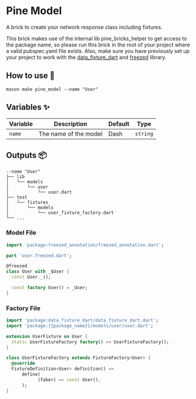 # Pine Model

A brick to create your network response class including fixtures.

This brick makes use of the internal lib pine_bricks_helper to get access to the package name, so please run this brick
in the root of your project where a valid pubspec.yaml file exists. Also, make sure you have previously set up your
project to work with the [data_fixture_dart](https://pub.dev/packages/data_fixture_dart)
and [freezed](https://pub.dev/packages/freezed) library.

## How to use 🚀

```
mason make pine_model --name "User"
```

## Variables ✨

| Variable | Description           | Default | Type     |
|----------|-----------------------|---------|----------|
| `name`   | The name of the model | Dash    | `string` |

## Outputs 📦

```
--name "User"
├── lib
│   └── models
│       └── user
│           └── user.dart
├── test
│   └── fixtures
│       └── models
│           └── user_fixture_factory.dart
└── ...
```

### Model File

```dart
import 'package:freezed_annotation/freezed_annotation.dart';

part 'user.freezed.dart';

@freezed
class User with _$User {
  const User._();

  const factory User() = _User;
}
```

### Factory File

```dart
import 'package:data_fixture_dart/data_fixture_dart.dart';
import 'package:{{package_name}}/models/user/user.dart';

extension UserFixture on User {
  static UserFixtureFactory factory() => UserFixtureFactory();
}

class UserFixtureFactory extends FixtureFactory<User> {
  @override
  FixtureDefinition<User> definition() =>
      define(
            (faker) => const User(),
      );
}
```
